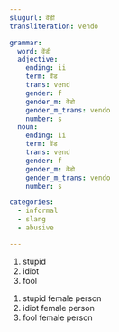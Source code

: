 ```yaml
---
slugurl: वेंडी
transliteration: vendo

grammar:
  word: वेंडी
  adjective:
    ending: ii
    term: वेंड
    trans: vend
    gender: f
    gender_m: वेंडो
    gender_m_trans: vendo
    number: s
  noun:
    ending: ii
    term: वेंड
    trans: vend
    gender: f
    gender_m: वेंडो
    gender_m_trans: vendo
    number: s

categories:
  - informal
  - slang
  - abusive

---
```


<word-pos pos="adjective">

<word-meanings>

1. stupid
2. idiot
3. fool

</word-meanings>

<word-synonyms :syns="['पागल', 'बुद्धू', 'नासमझ', 'नाहमझणी']"></word-synonyms>

</word-pos>

<word-pos pos="noun">

<word-meanings>

1. stupid female person
2. idiot female person
3. fool female person

</word-meanings>

<word-synonyms :syns="['पागल', 'बुद्धू', 'नासमझ', 'नाहमझणी']"></word-synonyms>

<noun-decl :grammar="grammar"></noun-decl>

</word-pos>

